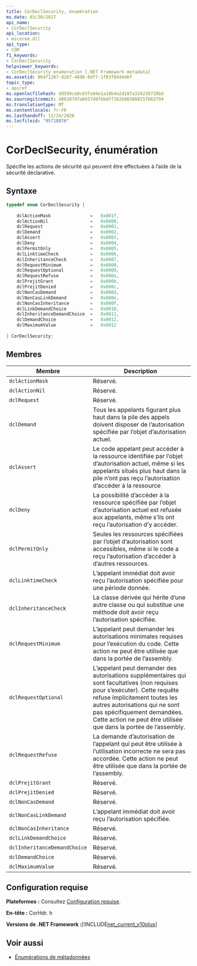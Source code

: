 ```yaml
---
title: CorDeclSecurity, énumération
ms.date: 03/30/2017
api_name:
- CorDeclSecurity
api_location:
- mscoree.dll
api_type:
- COM
f1_keywords:
- CorDeclSecurity
helpviewer_keywords:
- CorDeclSecurity enumeration [.NET Framework metadata]
ms.assetid: 864f1267-d267-4696-8df7-1f83f8444d6f
topic_type:
- apiref
ms.openlocfilehash: dd599ce8c63fa94e1a18b4e2d18fa334238728bd
ms.sourcegitcommit: d8020797a6657d0fbbdff362b80300815f682f94
ms.translationtype: MT
ms.contentlocale: fr-FR
ms.lasthandoff: 11/24/2020
ms.locfileid: "95718876"
---
```

# <a name="cordeclsecurity-enumeration"></a>CorDeclSecurity, énumération

Spécifie les actions de sécurité qui peuvent être effectuées à l’aide de la sécurité déclarative.  
  
## <a name="syntax"></a>Syntaxe  
  
```cpp  
typedef enum CorDeclSecurity {  
  
    dclActionMask               =   0x001f,  
    dclActionNil                =   0x0000,  
    dclRequest                  =   0x0001,  
    dclDemand                   =   0x0002,  
    dclAssert                   =   0x0003,  
    dclDeny                     =   0x0004,  
    dclPermitOnly               =   0x0005,  
    dclLinktimeCheck            =   0x0006,  
    dclInheritanceCheck         =   0x0007,  
    dclRequestMinimum           =   0x0008,  
    dclRequestOptional          =   0x0009,  
    dclRequestRefuse            =   0x000a,  
    dclPrejitGrant              =   0x000b,  
    dclPrejitDenied             =   0x000c,  
    dclNonCasDemand             =   0x000d,  
    dclNonCasLinkDemand         =   0x000e,  
    dclNonCasInheritance        =   0x000f,  
    dclLinkDemandChoice         =   0x0010,  
    dclInheritanceDemandChoice  =   0x0011,  
    dclDemandChoice             =   0x0012,  
    dclMaximumValue             =   0x0012  
  
} CorDeclSecurity;  
```  
  
## <a name="members"></a>Membres  
  
|Membre|Description|  
|------------|-----------------|  
|`dclActionMask`|Réservé.|  
|`dclActionNil`|Réservé.|  
|`dclRequest`|Réservé.|  
|`dclDemand`|Tous les appelants figurant plus haut dans la pile des appels doivent disposer de l’autorisation spécifiée par l’objet d’autorisation actuel.|  
|`dclAssert`|Le code appelant peut accéder à la ressource identifiée par l’objet d’autorisation actuel, même si les appelants situés plus haut dans la pile n’ont pas reçu l’autorisation d’accéder à la ressource|  
|`dclDeny`|La possibilité d’accéder à la ressource spécifiée par l’objet d’autorisation actuel est refusée aux appelants, même s’ils ont reçu l’autorisation d’y accéder.|  
|`dclPermitOnly`|Seules les ressources spécifiées par l’objet d’autorisation sont accessibles, même si le code a reçu l’autorisation d’accéder à d’autres ressources.|  
|`dclLinktimeCheck`|L’appelant immédiat doit avoir reçu l’autorisation spécifiée pour une période donnée.|  
|`dclInheritanceCheck`|La classe dérivée qui hérite d’une autre classe ou qui substitue une méthode doit avoir reçu l’autorisation spécifiée.|  
|`dclRequestMinimum`|L’appelant peut demander les autorisations minimales requises pour l’exécution du code. Cette action ne peut être utilisée que dans la portée de l’assembly.|  
|`dclRequestOptional`|L’appelant peut demander des autorisations supplémentaires qui sont facultatives (non requises pour s’exécuter). Cette requête refuse implicitement toutes les autres autorisations qui ne sont pas spécifiquement demandées. Cette action ne peut être utilisée que dans la portée de l’assembly.|  
|`dclRequestRefuse`|La demande d’autorisation de l’appelant qui peut être utilisée à l’utilisation incorrecte ne sera pas accordée. Cette action ne peut être utilisée que dans la portée de l’assembly.|  
|`dclPrejitGrant`|Réservé.|  
|`dclPrejitDenied`|Réservé.|  
|`dclNonCasDemand`|Réservé.|  
|`dclNonCasLinkDemand`|L’appelant immédiat doit avoir reçu l’autorisation spécifiée.|  
|`dclNonCasInheritance`|Réservé.|  
|`dclLinkDemandChoice`|Réservé.|  
|`dclInheritanceDemandChoice`|Réservé.|  
|`dclDemandChoice`|Réservé.|  
|`dclMaximumValue`|Réservé.|  
  
## <a name="requirements"></a>Configuration requise  

 **Plateformes :** Consultez [Configuration requise](../../get-started/system-requirements.md).  
  
 **En-tête :** CorHdr. h  
  
 **Versions de .NET Framework :**[!INCLUDE[net_current_v10plus](../../../../includes/net-current-v10plus-md.md)]  
  
## <a name="see-also"></a>Voir aussi

- [Énumérations de métadonnées](metadata-enumerations.md)

